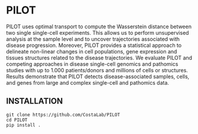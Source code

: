 # PILOT

PILOT uses optimal transport to compute the Wasserstein distance between two single single-cell experiments. This allows us to perform unsupervised analysis at the sample level and to uncover trajectories associated with disease progression. Moreover, PILOT provides a statistical approach to delineate non-linear changes in cell populations, gene expression and tissues structures related to the disease trajectories.  We evaluate PILOT and competing approaches in  disease single-cell genomics and pathomics studies with up to 1.000 patients/donors and millions of cells or structures. Results demonstrate that PILOT detects disease-associated samples, cells, and genes from large and complex single-cell and pathomics data.


## INSTALLATION

```terminal
git clone https://github.com/CostaLab/PILOT
cd PILOT
pip install .
```
